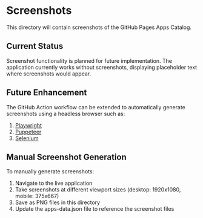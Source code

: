 # Screenshots

This directory will contain screenshots of the GitHub Pages Apps Catalog.

## Current Status

Screenshot functionality is planned for future implementation. The application currently works without screenshots, displaying placeholder text where screenshots would appear.

## Future Enhancement

The GitHub Action workflow can be extended to automatically generate screenshots using a headless browser such as:

1. [Playwright](https://playwright.dev/) 
2. [Puppeteer](https://pptr.dev/)
3. [Selenium](https://www.selenium.dev/)

## Manual Screenshot Generation

To manually generate screenshots:

1. Navigate to the live application
2. Take screenshots at different viewport sizes (desktop: 1920x1080, mobile: 375x667)
3. Save as PNG files in this directory
4. Update the apps-data.json file to reference the screenshot files